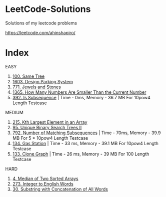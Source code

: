 # LeetCode-Solutions
Solutions of my leetcode problems

https://leetcode.com/ahinshapiro/

# Index
EASY
1. [100. Same Tree](https://github.com/ahinshapiro/LeetCode-Solutions/blob/main/SameTree.java)
2. [1603. Design Parking System](https://github.com/ahinshapiro/LeetCode-Solutions/blob/main/Design%20Parking%20System.java)
3. [771. Jewels and Stones](https://github.com/ahinshapiro/LeetCode-Solutions/blob/main/Jewels%20and%20Stones.java)
4. [1365. How Many Numbers Are Smaller Than the Current Number](https://github.com/ahinshapiro/LeetCode-Solutions/blob/main/How%20Many%20Numbers%20Are%20Smaller%20Than%20the%20Current%20Number.java) 
5. [392. Is Subsequence](https://github.com/ahinshapiro/LeetCode-Solutions/blob/main/Is%20Subsequence.java) | Time - 0ms, Memory - 36.7 MB For 10pow4 Length Testcase


MEDIUM
1. [215. Kth Largest Element in an Array](https://github.com/ahinshapiro/LeetCode-Solutions/blob/main/Kth%20Largest%20Element%20in%20an%20Array.java)
2. [95. Unique Binary Search Trees II](https://github.com/ahinshapiro/LeetCode-Solutions/blob/main/Unique%20Binary%20Search%20Trees%20II.java)
3. [792. Number of Matching Subsequences](https://github.com/ahinshapiro/LeetCode-Solutions/blob/main/Number%20of%20Matching%20Subsequences.java) | Time - 70ms, Memory - 39.9 MB For 5 * 10pow4 Length Testcase
4. [134. Gas Station](https://github.com/ahinshapiro/LeetCode-Solutions/blob/main/Gas%20Station.java)  | Time - 33 ms, Memory - 39.1 MB For 10pow4 Length Testcase
5. [133. Clone Graph](https://github.com/ahinshapiro/LeetCode-Solutions/blob/main/Clone%20Graph.java)  | Time - 26 ms, Memory - 39 MB For 100 Length Testcase


HARD
1. [4. Median of Two Sorted Arrays](https://github.com/ahinshapiro/LeetCode-Solutions/blob/main/Median%20of%20Two%20Sorted%20Arrays.java)
2. [273. Integer to English Words](https://github.com/ahinshapiro/LeetCode-Solutions/blob/main/Integer%20to%20English%20Words.java)
3. [30. Substring with Concatenation of All Words](https://github.com/ahinshapiro/LeetCode-Solutions/blob/main/Substring%20with%20Concatenation%20of%20All%20Words.java)
